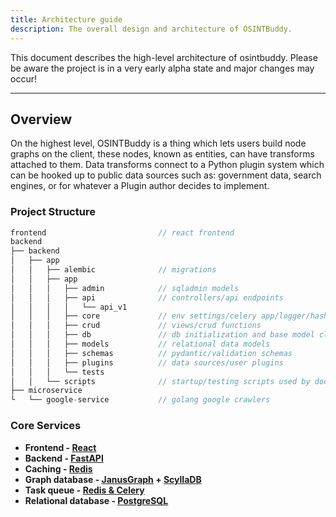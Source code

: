 ```yaml
---
title: Architecture guide
description: The overall design and architecture of OSINTBuddy.
---
```


This document describes the high-level architecture of osintbuddy. Please be aware the project is in a very early alpha state and major changes may occur!

---

## Overview

On the highest level, OSINTBuddy is a thing which lets users build node graphs on the client, these nodes, known as entities, can have transforms attached to them. Data transforms connect to a Python plugin system which can be hooked up to public data sources such as: government data, search engines, or for whatever a Plugin author decides to implement.

### Project Structure

```js
frontend                         // react frontend
backend
├── backend
│   ├── app
│   │   ├── alembic              // migrations
│   │   ├── app
│   │   │   ├── admin            // sqladmin models
│   │   │   ├── api              // controllers/api endpoints
│   │   │   │   └── api_v1       
│   │   │   ├── core             // env settings/celery app/logger/hashing
│   │   │   ├── crud             // views/crud functions
│   │   │   ├── db               // db initialization and base model classes
│   │   │   ├── models           // relational data models
│   │   │   ├── schemas          // pydantic/validation schemas
│   │   │   ├── plugins          // data sources/user plugins
│   │   │   └── tests 
│   │   └── scripts              // startup/testing scripts used by docker
├── microservice                 
└   └── google-service           // golang google crawlers
```


### Core Services
  - **Frontend - [React](https://legacy.reactjs.org/docs/getting-started.html)**
  - **Backend - [FastAPI](https://fastapi.tiangolo.com/)**
  - **Caching - [Redis](https://redis.io/docs/)**
  - **Graph database - [JanusGraph](https://janusgraph.org/) + [ScyllaDB](https://www.scylladb.com/)**
  - **Task queue - [Redis & Celery](https://docs.celeryq.dev/en/stable/getting-started/backends-and-brokers/redis.html)**
  - **Relational database - [PostgreSQL](https://www.postgresql.org/docs/)**


